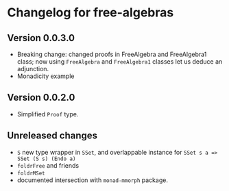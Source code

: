 # Changelog for free-algebras

## Version 0.0.3.0

- Breaking change: changed proofs in FreeAlgebra and FreeAlgebra1 class; now
  using `FreeAlgebra` and `FreeAlgebra1` classes let us deduce an adjunction.
- Monadicity example

## Version 0.0.2.0
- Simplified `Proof` type.

## Unreleased changes

- `S` new type wrapper in `SSet`, and overlappable instance for
  `SSet s a => SSet (S s) (Endo a)`
- `foldrFree` and friends
- `foldrMSet`
- documented intersection with `monad-mmorph` package.

